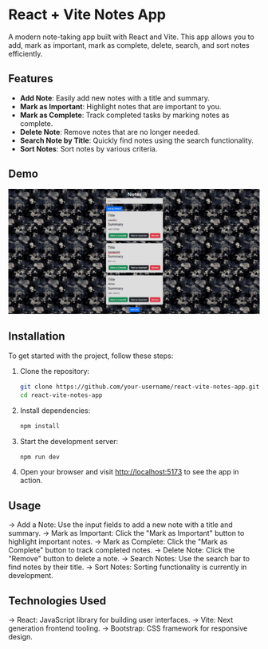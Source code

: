 # React + Vite Notes App

A modern note-taking app built with React and Vite. This app allows you to add, mark as important, mark as complete, delete, search, and sort notes efficiently.

## Features

- **Add Note**: Easily add new notes with a title and summary.
- **Mark as Important**: Highlight notes that are important to you.
- **Mark as Complete**: Track completed tasks by marking notes as complete.
- **Delete Note**: Remove notes that are no longer needed.
- **Search Note by Title**: Quickly find notes using the search functionality.
- **Sort Notes**: Sort notes by various criteria.

## Demo
![Notes App Screenshot](Images/Screenshot%202024-08-01%20033449.png)

## Installation

To get started with the project, follow these steps:

1. Clone the repository:
   ```bash
   git clone https://github.com/your-username/react-vite-notes-app.git
   cd react-vite-notes-app
2. Install dependencies:
   ```bash
   npm install
3. Start the development server:
   ```bash
   npm run dev
4. Open your browser and visit [http://localhost:5173](http://localhost:5173) to see the app in action.

## Usage
-> Add a Note: Use the input fields to add a new note with a title and summary.
-> Mark as Important: Click the "Mark as Important" button to highlight important 
   notes.
-> Mark as Complete: Click the "Mark as Complete" button to track completed notes.
-> Delete Note: Click the "Remove" button to delete a note.
-> Search Notes: Use the search bar to find notes by their title.
-> Sort Notes: Sorting functionality is currently in development.

## Technologies Used
-> React: JavaScript library for building user interfaces.
-> Vite: Next generation frontend tooling.
-> Bootstrap: CSS framework for responsive design.
